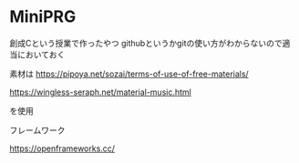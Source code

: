 # MiniPRG
創成Cという授業で作ったやつ
githubというかgitの使い方がわからないので適当においておく

素材は
https://pipoya.net/sozai/terms-of-use-of-free-materials/

https://wingless-seraph.net/material-music.html

を使用

フレームワーク

https://openframeworks.cc/
